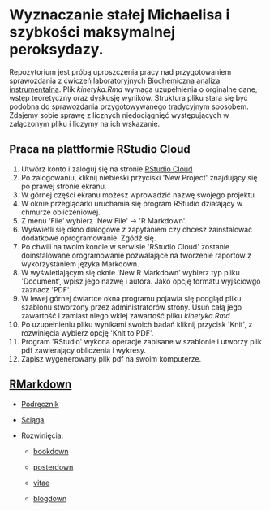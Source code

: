 # Wyznaczanie stałej Michaelisa i szybkości maksymalnej peroksydazy.

Repozytorium jest próbą uproszczenia pracy nad przygotowaniem sprawozdania z ćwiczeń laboratoryjnych [Biochemiczna analiza instrumentalna](https://www.usosweb.uj.edu.pl/kontroler.php?_action=katalog2/przedmioty/pokazPrzedmiot&prz_kod=WCh-CM-B106-19&callback=g_1ef3b41c). Plik *kinetyka.Rmd* wymaga uzupełnienia o orginalne dane, wstęp teoretyczny oraz dyskusję wyników. Struktura pliku stara się być podobna do sprawozdania przygotowywanego tradycyjnym sposobem. Zdajemy sobie sprawę z licznych niedociągnięć występujących w załączonym pliku i liczymy na ich wskazanie.

## Praca na plattformie RStudio Cloud

1. Utwórz konto i zaloguj się na stronie [RStudio Cloud](https://rstudio.cloud/)
2. Po zalogowaniu, kliknij niebieski przyciski 'New Project' znajdujący się po prawej stronie ekranu.
3. W górnej części ekranu możesz wprowadzić nazwę swojego projektu.
4. W oknie przeglądarki uruchamia się program RStudio działający w chmurze obliczeniowej.
5. Z menu 'File' wybierz 'New File' -> 'R Markdown'.
6. Wyświetli się okno dialogowe z zapytaniem czy chcesz zainstalować dodatkowe oprogramowanie. Zgódź się.
7. Po chwili na twoim koncie w serwisie 'RStudio Cloud' zostanie doinstalowane orogramowanie pozwalające na tworzenie raportów z wykorzystaniem języka Markdown.
8. W wyświetlającym się oknie 'New R Markdown' wybierz typ pliku 'Document', wpisz jego nazwę i autora. Jako opcję formatu wyjściowgo zaznacz 'PDF'.
9. W lewej górnej ćwiartce okna programu pojawia się podgląd pliku szablonu stworzony przez administratorów strony. Usuń całą jego zawartość i zamiast niego wklej zawartość pliku *kinetyka.Rmd*
10. Po uzupełnieniu pliku wynikami swoich badań kliknij przycisk 'Knit', z rozwinięcia wybierz opcję 'Knit to PDF'.
11. Program 'RStudio' wykona operacje zapisane w szablonie i utworzy plik pdf zawierający obliczenia i wykresy.
12. Zapisz wygenerowany plik pdf na swoim komputerze.

## [RMarkdown](https://rmarkdown.rstudio.com/)

* [Podręcznik](https://bookdown.org/yihui/rmarkdown/)

* [Ściąga](https://www.rstudio.com/wp-content/uploads/2015/02/rmarkdown-cheatsheet.pdf)

* Rozwinięcia:

    * [bookdown](https://bookdown.org/home/)
    
    * [posterdown](https://github.com/brentthorne/posterdown)

    * [vitae](https://github.com/mitchelloharawild/vitae)
    
    * [blogdown](https://bookdown.org/yihui/blogdown/)
